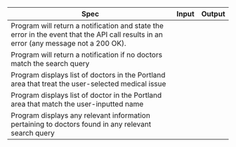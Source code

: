 | Spec | Input | Output |
| ---- | :---: | -----: |
| Program will return a notification and state the error in the event that the API call results in an error (any message not a 200 OK). |||
| Program will return a notification if no doctors match the search query |||
| Program displays list of doctors in the Portland area that treat the user-selected medical issue|||
| Program displays list of doctor in the Portland area that match the user-inputted name|||
| Program displays any relevant information pertaining to doctors found in any relevant search query |||
